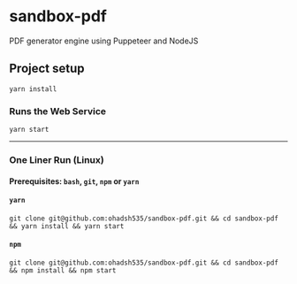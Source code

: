 # sandbox-pdf
PDF generator engine using Puppeteer and NodeJS

## Project setup
```
yarn install
```

### Runs the Web Service
```
yarn start
```
---

### One Liner Run (Linux)
#### Prerequisites: `bash`, `git`, `npm` or `yarn`

#### `yarn`
```
git clone git@github.com:ohadsh535/sandbox-pdf.git && cd sandbox-pdf && yarn install && yarn start
```
#### `npm`
```
git clone git@github.com:ohadsh535/sandbox-pdf.git && cd sandbox-pdf && npm install && npm start
```
